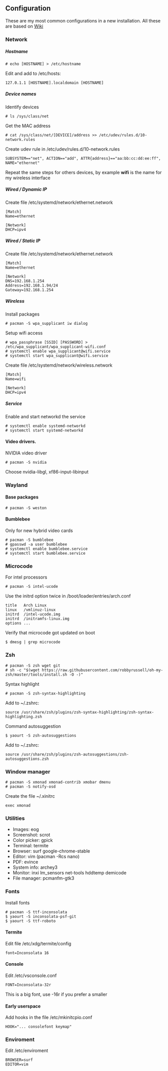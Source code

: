 ## Configuration
These are my most common configurations in a new installation. All these are based on [Wiki](https://wiki.archlinux.org/index.php/General_recommendations#Window_managers)
### Network
##### Hostname
```
# echo [HOSTNAME] > /etc/hostname
```
Edit and add to /etc/hosts:
```
127.0.1.1 [HOSTNAME].localdomain [HOSTNAME]
```
##### Device names
Identify devices
```
# ls /sys/class/net
```
Get the MAC address
```
# cat /sys/class/net/[DEVICE]/address >> /etc/udev/rules.d/10-network.rules
```
Create udev rule in /etc/udev/rules.d/10-network.rules
```
SUBSYSTEM=="net", ACTION=="add", ATTR{address}=="aa:bb:cc:dd:ee:ff", NAME="ethernet"
```
Repeat the same steps for others devices, by example __wifi__ is the name for my wireless interface
##### Wired / Dynamic IP
Create file /etc/systemd/network/ethernet.network
```
[Match]
Name=ethernet

[Network]
DHCP=ipv4
```
##### Wired / Static IP
Create file /etc/systemd/network/ethernet.network
```
[Match]
Name=ethernet
   
[Network]
DNS=192.168.1.254
Address=192.168.1.94/24
Gateway=192.168.1.254
```
##### Wireless
Install packages
```
# pacman -S wpa_supplicant iw dialog
```

Setup wifi access
```
# wpa_passphrase [SSID] [PASSWORD] > /etc/wpa_supplicant/wpa_supplicant-wifi.conf
# systemctl enable wpa_supplicant@wifi.service
# systemctl start wpa_supplicant@wifi.service

```
Create file /etc/systemd/network/wireless.network
```
[Match]
Name=wifi

[Network]
DHCP=ipv4
```
##### Service
Enable and start networkd  the service
```
# systemctl enable systemd-networkd
# systemctl start systemd-networkd
```
#### Video drivers. 
NVIDIA video driver
```
# pacman -S nvidia
```
Choose nvidia-libgl, xf86-input-libinput
### Wayland
#### Base packages
```
# pacman -S weston
```
#### Bumblebee
Only for new hybrid video cards
```
# pacman -S bumblebee 
# gpasswd -a user bumblebee
# systemctl enable bumblebee.service
# systemctl start bumblebee.service
```
### Microcode
For intel processors
```
# pacman -S intel-ucode
```
Use the initrd option twice in /boot/loader/entries/arch.conf
```
title   Arch Linux
linux   /vmlinuz-linux
initrd  /intel-ucode.img
initrd  /initramfs-linux.img
options ...
```
Verify that microcode got updated on boot
```
$ dmesg | grep microcode
```
### Zsh
```
# pacman -S zsh wget git
# sh -c "$(wget https://raw.githubusercontent.com/robbyrussell/oh-my-zsh/master/tools/install.sh -O -)"
```
Syntax highlight 
```
# pacman -S zsh-syntax-highlighting
```
Add to ~/.zshrc:
```
source /usr/share/zsh/plugins/zsh-syntax-highlighting/zsh-syntax-highlighting.zsh
```
Command autosuggestion
```
$ yaourt -S zsh-autosuggestions
```
Add to ~/.zshrc:
```
source /usr/share/zsh/plugins/zsh-autosuggestions/zsh-autosuggestions.zsh
```
### Window manager
```
# pacman -S xmonad xmonad-contrib xmobar dmenu
# pacman -S notify-osd
```
Create the file ~/.xinitrc
```
exec xmonad
```
### Utilities
* Images: eog
* Screenshot: scrot
* Color picker: gpick
* Terminal: termite
* Browser: surf google-chrome-stable
* Editor: vim (pacman -Rcs nano)
* PDF: evince
* System info: archey3
* Monitor: inxi lm_sensors net-tools hddtemp demicode
* File manager: pcmanfm-gtk3

### Fonts
Install fonts
```
# pacman -S ttf-inconsolata
$ yaourt -S inconsolata-psf-git
$ yaourt -S ttf-roboto
```
#### Termite
Edit file /etc/xdg/termite/config
```
font=Inconsolata 16
```
#### Console
Edit /etc/vsconsole.conf
```
FONT=Inconsolata-32r
```
This is a big font, use -16r if you prefer a smaller
#### Early userspace
Add hooks in the file /etc/mkinitcpio.conf
```
HOOK="... consolefont keymap"
```
### Enviroment
Edit /etc/enviroment
```
BROWSER=surf
EDITOR=vim
```
